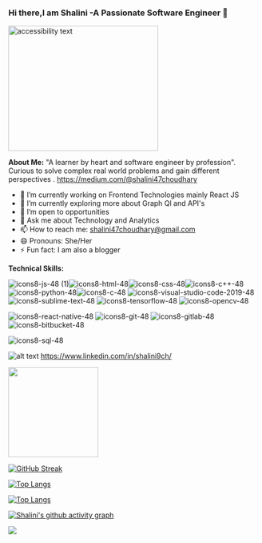 ### Hi there,I am Shalini -A Passionate Software Engineer 👋

 <img src="https://user-images.githubusercontent.com/60210475/144719293-a41da9af-3c17-43dd-a483-1f23cd58ce1f.jpg" width="300" height= "250" alt="accessibility text">


**About Me:**
"A learner by heart and software engineer by profession".
Curious to solve complex real world problems and gain different perspectives .
https://medium.com/@shalini47choudhary

- 🔭 I’m currently working on Frontend Technologies mainly React JS
- 🌱 I’m currently exploring more about Graph Ql and API's
- 🤔 I’m open to opportunities
- 💬 Ask me about Technology and Analytics
- 📫 How to reach me: shalini47choudhary@gmail.com
- 😄 Pronouns: She/Her
- ⚡ Fun fact: I am also a blogger


**Technical Skills:**


![icons8-js-48 (1)](https://user-images.githubusercontent.com/60210475/142721027-93e09bb5-061d-4cd6-b522-3430508913cc.png)![icons8-html-48](https://user-images.githubusercontent.com/60210475/142721315-4f6e88a9-61d6-4781-9fd7-6c2b8c965653.png)![icons8-css-48](https://user-images.githubusercontent.com/60210475/142721352-6d93d07f-a61b-46ea-816d-2b1d7c8578c8.png)![icons8-c++-48](https://user-images.githubusercontent.com/60210475/142721426-312c6652-ca22-4d1b-9f94-7f3cee70f9d4.png)![icons8-python-48](https://user-images.githubusercontent.com/60210475/142721557-dadf2e02-dfd5-4797-9b93-62b4b8207610.png)![icons8-c-48](https://user-images.githubusercontent.com/60210475/142721787-a1345568-719b-4a49-add4-0812c889d224.png)
![icons8-visual-studio-code-2019-48](https://user-images.githubusercontent.com/60210475/142722106-439a95ca-7227-4cb8-a3bf-1cb9d28fd6c0.png)
![icons8-sublime-text-48](https://user-images.githubusercontent.com/60210475/142722122-55efe010-9f73-42b1-9be9-7d8705a29d6a.png)
![icons8-tensorflow-48](https://user-images.githubusercontent.com/60210475/142722170-4f51044e-9923-4c19-bd04-483e54dd5594.png)
![icons8-opencv-48](https://user-images.githubusercontent.com/60210475/142722201-49b05d50-1dc1-41fb-b222-5ad1426c4155.png)

![icons8-react-native-48](https://user-images.githubusercontent.com/60210475/142722280-aab3aa80-b3c6-4ce2-9542-97776ece3725.png)
![icons8-git-48](https://user-images.githubusercontent.com/60210475/142722347-3d98d47b-ebe3-4cf4-8870-f0b6e6d66d65.png)
![icons8-gitlab-48](https://user-images.githubusercontent.com/60210475/142722389-ecaa98a3-663b-417f-9cc2-ddb88713bcee.png)
![icons8-bitbucket-48](https://user-images.githubusercontent.com/60210475/142722425-b0667d78-dd2c-42ef-9dea-97b1790398fb.png)

![icons8-sql-48](https://user-images.githubusercontent.com/60210475/142722491-ae9bfa28-a490-4d50-a0b8-c84cab5abe82.png)



 ![alt text](https://img.shields.io/badge/-LinkedIn-0e76a8?style=plastic&logo=linkedIn) https://www.linkedin.com/in/shalini9ch/

<img height="180em" src="https://github-readme-stats.vercel.app/api?username=shalini47ch&show_icons=true&hide_border=true&&count_private=true&include_all_commits=true" />

[![GitHub Streak](https://github-readme-streak-stats.herokuapp.com/?user=shalini47ch&theme=synthwave)](https://git.io/streak-stats)

[![Top Langs](https://github-readme-stats.vercel.app/api/top-langs/?username=shalini47ch&theme=radical)](https://github.com/shalini47ch/github-readme-stats)

[![Top Langs](https://github-readme-stats.vercel.app/api/top-langs/?username=shalini47ch&hide=php)](https://github.com/shalini47ch/github-readme-stats)

[![Shalini's github activity graph](https://activity-graph.herokuapp.com/graph?username=shalini47ch&theme=dracula)](https://github.com/shalini47ch/github-readme-activity-graph)



![](https://visitor-badge.laobi.icu/badge?page_id=shalini47ch.shalini47ch)












 
















